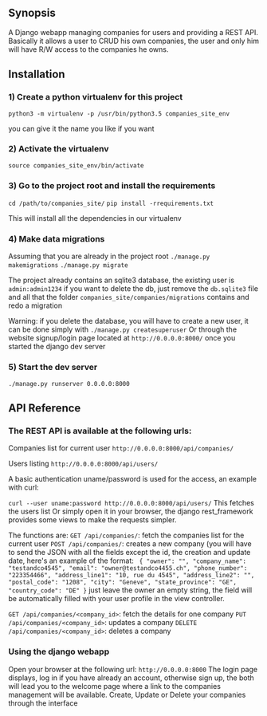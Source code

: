 ## Synopsis

A Django webapp managing companies for users and providing a REST API. 
Basically it allows a user to CRUD his own companies, the user and only
him will have R/W access to the companies he owns.

## Installation

### 1) Create a python virtualenv for this project

`python3 -m virtualenv -p /usr/bin/python3.5 companies_site_env`

you can give it the name you like if you want

### 2) Activate the virtualenv

`source companies_site_env/bin/activate`

### 3) Go to the project root and install the requirements

`cd /path/to/companies_site/`
`pip install -rrequirements.txt`

This will install all the dependencies in our virtualenv

### 4) Make data migrations

Assuming that you are already in the project root
`./manage.py makemigrations`
`./manage.py migrate`

The project already contains an sqlite3 database, the existing user is
`admin:admin1234` if you want to delete the db, just remove the 
`db.sqlite3` file and all that the folder
`companies_site/companies/migrations` contains and redo a migration

Warning: if you delete the database, you will have to create a new user,
it can be done simply with
`./manage.py createsuperuser`
Or through the website signup/login page located at 
`http://0.0.0.0:8000/` once you started the django dev server

### 5) Start the dev server
`./manage.py runserver 0.0.0.0:8000`

## API Reference

### The REST API is available at the following urls:

Companies list for current user
`http://0.0.0.0:8000/api/companies/`

Users listing
`http://0.0.0.0:8000/api/users/`

A basic authentication uname/password is used for the access, an example
with curl:

`curl --user uname:password http://0.0.0.0:8000/api/users/`
This fetches the users list
Or simply open it in your browser, the django rest_framework provides
some views to make the requests simpler.

The functions are:
`GET /api/companies/`: fetch the companies list for the current user
`POST /api/companies/`: creates a new company (you will have to send the
JSON with all the fields except the id, the creation and update date,
here's an example of the format:
`
{
    "owner": "",
    "company_name": "testandco4545",
    "email": "owner@testandco4455.ch",
    "phone_number": "223354466",
    "address_line1": "10, rue du 4545",
    "address_line2": "",
    "postal_code": "1208",
    "city": "Geneve",
    "state_province": "GE",
    "country_code": "DE"
}`
just leave the owner an empty string, the field will be automatically
filled with your user profile in the view controller.

`GET /api/companies/<company_id>`: fetch the details for one company
`PUT /api/companies/<company_id>`: updates a company
`DELETE /api/companies/<company_id>`: deletes a company

### Using the django webapp

Open your browser at the following url: `http://0.0.0.0:8000`
The login page displays, log in if you have already an account, 
otherwise sign up, the both will lead you to the welcome page where
a link to the companies management will be available.
Create, Update or Delete your companies through the interface
